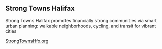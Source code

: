 ## Strong Towns Halifax

Strong Towns Halifax promotes financially strong communities via smart urban planning: walkable neighborhoods, cycling, and transit for vibrant cities

[StrongTownsHfx.org](https://strongtownshfx.org)
